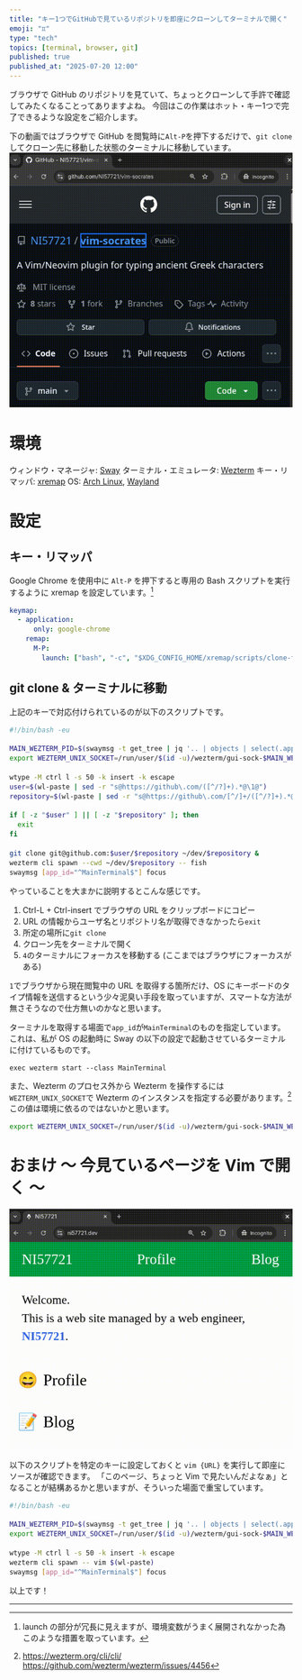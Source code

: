```yaml
---
title: "キー1つでGitHubで見ているリポジトリを即座にクローンしてターミナルで開く"
emoji: "♊"
type: "tech"
topics: [terminal, browser, git]
published: true
published_at: "2025-07-20 12:00"
---
```

ブラウザで GitHub のリポジトリを見ていて、ちょっとクローンして手許で確認してみたくなることってありますよね。
今回はこの作業はホット・キー1つで完了できるような設定をご紹介します。

下の動画ではブラウザで GitHub を閲覧時に`Alt-P`を押下するだけで、`git clone` してクローン先に移動した状態のターミナルに移動しています。
![](/images/browser-and-terminal-01.gif)

# 環境
ウィンドウ・マネージャ: [Sway](https://github.com/swaywm/sway)
ターミナル・エミュレータ: [Wezterm](https://github.com/wezterm/wezterm)
キー・リマッパ: [xremap](https://github.com/xremap/xremap)
OS: [Arch Linux](https://archlinux.org/), [Wayland](https://wayland.freedesktop.org/)

# 設定
## キー・リマッパ
Google Chrome を使用中に `Alt-P` を押下すると専用の Bash スクリプトを実行するように xremap を設定しています。[^xremap]
```yaml:config.yaml
keymap:
  - application:
      only: google-chrome
    remap:
      M-P:
        launch: ["bash", "-c", "$XDG_CONFIG_HOME/xremap/scripts/clone-from-github.sh"]
```

## git clone & ターミナルに移動
上記のキーで対応付けられているのが以下のスクリプトです。
```bash:clone-from-github.sh
#!/bin/bash -eu

MAIN_WEZTERM_PID=$(swaymsg -t get_tree | jq '.. | objects | select(.app_id? == "MainTerminal") | .pid')
export WEZTERM_UNIX_SOCKET=/run/user/$(id -u)/wezterm/gui-sock-$MAIN_WEZTERM_PID

wtype -M ctrl l -s 50 -k insert -k escape
user=$(wl-paste | sed -r "s@https://github\.com/([^/?]+).*@\1@")
repository=$(wl-paste | sed -r "s@https://github\.com/[^/]+/([^/?]+).*@\1@")

if [ -z "$user" ] || [ -z "$repository" ]; then
  exit
fi

git clone git@github.com:$user/$repository ~/dev/$repository &
wezterm cli spawn --cwd ~/dev/$repository -- fish
swaymsg [app_id="^MainTerminal$"] focus
```

やっていることを大まかに説明するとこんな感じです。
1. Ctrl-L + Ctrl-insert でブラウザの URL をクリップボードにコピー
1. URL の情報からユーザ名とリポジトリ名が取得できなかったら`exit`
1. 所定の場所に`git clone`
1. クローン先をターミナルで開く
1. `4`のターミナルにフォーカスを移動する (ここまではブラウザにフォーカスがある)

`1`でブラウザから現在閲覧中の URL を取得する箇所だけ、OS にキーボードのタイプ情報を送信するという少々泥臭い手段を取っていますが、スマートな方法が無さそうなので仕方無いのかなと思います。

ターミナルを取得する場面で`app_id`が`MainTerminal`のものを指定しています。これは、私が OS の起動時に Sway の以下の設定で起動させているターミナルに付けているものです。
```sway:config
exec wezterm start --class MainTerminal
```

また、Wezterm のプロセス外から Wezterm を操作するには`WEZTERM_UNIX_SOCKET`で Wezterm のインスタンスを指定する必要があります。[^wezterm] この値は環境に依るのではないかと思います。
```bash
export WEZTERM_UNIX_SOCKET=/run/user/$(id -u)/wezterm/gui-sock-$MAIN_WEZTERM_PID
```

# おまけ ～ 今見ているページを Vim で開く ～
![](/images/browser-and-terminal-02.gif)

以下のスクリプトを特定のキーに設定しておくと `vim {URL}` を実行して即座にソースが確認できます。
「このページ、ちょっと Vim で見たいんだよなぁ」となることが結構あるかと思いますが、そういった場面で重宝しています。

```bash:open-with-vim.sh
#!/bin/bash -eu

MAIN_WEZTERM_PID=$(swaymsg -t get_tree | jq '.. | objects | select(.app_id? == "MainTerminal") | .pid')
export WEZTERM_UNIX_SOCKET=/run/user/$(id -u)/wezterm/gui-sock-$MAIN_WEZTERM_PID

wtype -M ctrl l -s 50 -k insert -k escape
wezterm cli spawn -- vim $(wl-paste)
swaymsg [app_id="^MainTerminal$"] focus
```

以上です！

------
[^xremap]: launch の部分が冗長に見えますが、環境変数がうまく展開されなかった為このような措置を取っています。
[^wezterm]: https://wezterm.org/cli/cli/
https://github.com/wezterm/wezterm/issues/4456

